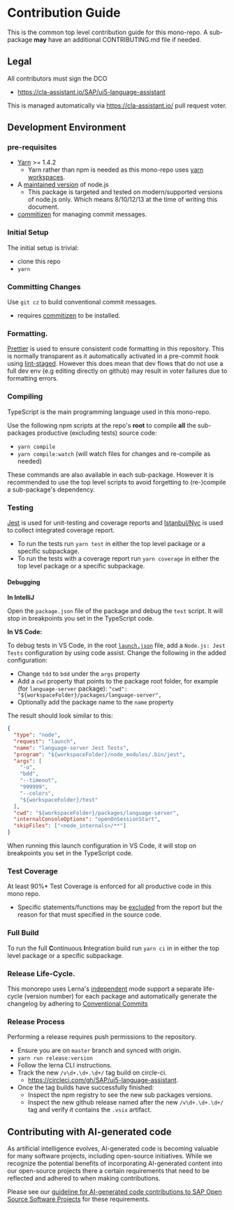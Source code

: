 # Contribution Guide

This is the common top level contribution guide for this mono-repo.
A sub-package **may** have an additional CONTRIBUTING.md file if needed.

## Legal

All contributors must sign the DCO

- https://cla-assistant.io/SAP/ui5-language-assistant

This is managed automatically via https://cla-assistant.io/ pull request voter.

## Development Environment

### pre-requisites

- [Yarn](https://yarnpkg.com/lang/en/docs/install/) >= 1.4.2
  - Yarn rather than npm is needed as this mono-repo uses [yarn workspaces](https://yarnpkg.com/lang/en/docs/workspaces/).
- A [maintained version](https://nodejs.org/en/about/releases/) of node.js
  - This package is targeted and tested on modern/supported versions of node.js only.
    Which means 8/10/12/13 at the time of writing this document.
- [commitizen](https://github.com/commitizen/cz-cli#installing-the-command-line-tool) for managing commit messages.

### Initial Setup

The initial setup is trivial:

- clone this repo
- `yarn`

### Committing Changes

Use `git cz` to build conventional commit messages.

- requires [commitizen](https://github.com/commitizen/cz-cli#installing-the-command-line-tool) to be installed.

### Formatting.

[Prettier](https://prettier.io/) is used to ensure consistent code formatting in this repository.
This is normally transparent as it automatically activated in a pre-commit hook using [lint-staged](https://github.com/okonet/lint-staged).
However this does mean that dev flows that do not use a full dev env (e.g editing directly on github)
may result in voter failures due to formatting errors.

### Compiling

TypeScript is the main programming language used in this mono-repo.

Use the following npm scripts at the repo's **root** to compile **all** the sub-packages productive (excluding tests)
source code:

- `yarn compile`
- `yarn compile:watch` (will watch files for changes and re-compile as needed)

These commands are also available in each sub-package. However it is recommended to
use the top level scripts to avoid forgetting to (re-)compile a sub-package's dependency.

### Testing

[Jest][jest] is used for unit-testing and coverage reports and [Istanbul/Nyc][istanbul] is used to collect integrated coverage report.

[jest]: https://jestjs.io/
[istanbul]: https://istanbul.js.org/

- To run the tests run `yarn test` in either the top level package or a specific subpackage.
- To run the tests with a coverage report run `yarn coverage` in either the top level package or a specific subpackage.

#### Debugging

**In IntelliJ**

Open the `package.json` file of the package and debug the `test` script. It will stop in breakpoints you set in the TypeScript code.

**In VS Code:**

To debug tests in VS Code, in the root [`launch.json`](./.vscode/launch.json) file, add a `Node.js: Jest Tests` configuration by using code assist.
Change the following in the added configuration:

- Change `tdd` to `bdd` under the `args` property
- Add a `cwd` property that points to the package root folder, for example (for `language-server` package): `"cwd": "${workspaceFolder}/packages/language-server",`
- Optionally add the package name to the `name` property

The result should look similar to this:

```json
{
  "type": "node",
  "request": "launch",
  "name": "language-server Jest Tests",
  "program": "${workspaceFolder}/node_modules/.bin/jest",
  "args": [
    "-u",
    "bdd",
    "--timeout",
    "999999",
    "--colors",
    "${workspaceFolder}/test"
  ],
  "cwd": "${workspaceFolder}/packages/language-server",
  "internalConsoleOptions": "openOnSessionStart",
  "skipFiles": ["<node_internals>/**"]
}
```

When running this launch configuration in VS Code, it will stop on breakpoints you set in the TypeScript code.

### Test Coverage

At least 90%\* Test Coverage is enforced for all productive code in this mono repo.

- Specific statements/functions may be [excluded][ignore_coverage] from the report but the reason for that must
  specified in the source code.

[ignore_coverage]: https://github.com/gotwarlost/istanbul/blob/master/ignoring-code-for-coverage.md

### Full Build

To run the full **C**ontinuous **I**ntegration build run `yarn ci` in in either the top level package or a specific subpackage.

### Release Life-Cycle.

This monorepo uses Lerna's [independent][lerna-mode] mode support a separate life-cycle (version number)
for each package and automatically generate the changelog by adhering to [Conventional Commits][cc]

[lerna-mode]: https://github.com/lerna/lerna#independent-mode
[cc]: https://www.conventionalcommits.org/en/v1.0.0/

### Release Process

Performing a release requires push permissions to the repository.

- Ensure you are on `master` branch and synced with origin.
- `yarn run release:version`
- Follow the lerna CLI instructions.
- Track the new `/v\d+.\d+.\d+/` tag build on circle-ci.
  - https://circleci.com/gh/SAP/ui5-language-assistant.
- Once the tag builds have successfully finished:
  - Inspect the npm registry to see the new sub packages versions.
  - Inspect the new github release named after the new `/v\d+.\d+.\d+/` tag
    and verify it contains the `.vsix` artifact.

## Contributing with AI-generated code

As artificial intelligence evolves, AI-generated code is becoming valuable for many software projects, including open-source initiatives. While we recognize the potential benefits of incorporating AI-generated content into our open-source projects there a certain requirements that need to be reflected and adhered to when making contributions.

Please see our [guideline for AI-generated code contributions to SAP Open Source Software Projects](https://github.com/SAP/.github/blob/main/CONTRIBUTING_USING_GENAI.md) for these requirements.
